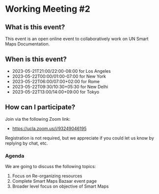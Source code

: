 # Working Meeting #2

## What is this event?

This event is an open online event to collaboratively work on UN Smart Maps Documentation.

## When is this event?

- 2023-05-21T21:00/22:00-08:00 for Los Angeles
- 2023-05-22T00:00/01:00-07:00 for New York
- 2023-05-22T06:00/07:00+02:00 for Rome
- 2023-05-22T09:30/10:30+05:30 for New Delhi
- 2023-05-22T13:00/14:00+09:00 for Tokyo
    
## How can I participate?

Join via the following Zoom link:

- https://ucla.zoom.us/j/93249046195

Registration is not required, but we appreciate if you could let us know by replying by chat, etc.

### Agenda

We are going to discuss the following topics:

1. Focus on Re-organizing resources
2. Complete Smart Maps Bazaar event page
3. Broader level focus on objective of Smart Maps
